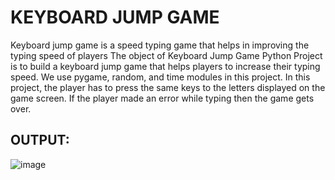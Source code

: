 # KEYBOARD JUMP GAME
Keyboard jump game is a speed typing game that helps in improving the typing speed of players
The object of Keyboard Jump Game Python Project is to build a keyboard jump game that helps players to increase their typing speed. We use pygame, random, and time modules in this project.
In this project, the player has to press the same keys to the letters displayed on the game screen. If the player made an error while typing then the game gets over.

## OUTPUT: 
![image](https://user-images.githubusercontent.com/99204211/214035097-4e1509cd-e121-4435-9392-bc8b6f3d8cdc.png)
